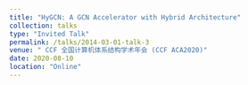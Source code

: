 ```yaml
---
title: "HyGCN: A GCN Accelerator with Hybrid Architecture"
collection: talks
type: "Invited Talk"
permalink: /talks/2014-03-01-talk-3
venue: " CCF 全国计算机体系结构学术年会 (CCF ACA2020)"
date: 2020-08-10
location: "Online"
---
```

